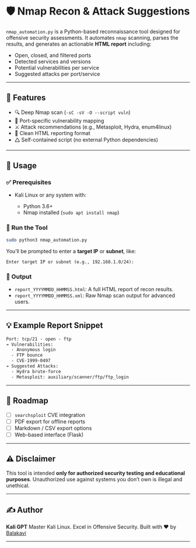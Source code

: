 # 🛡️ Nmap Recon & Attack Suggestions

`nmap_automation.py` is a Python-based reconnaissance tool designed for offensive security assessments. It automates `nmap` scanning, parses the results, and generates an actionable **HTML report** including:

* Open, closed, and filtered ports
* Detected services and versions
* Potential vulnerabilities per service
* Suggested attacks per port/service

---

## 📌 Features

* 🔍 Deep Nmap scan (`-sC -sV -O --script vuln`)
* 🧠 Port-specific vulnerability mapping
* ⚔️ Attack recommendations (e.g., Metasploit, Hydra, enum4linux)
* 📝 Clean HTML reporting format
* 🛆 Self-contained script (no external Python dependencies)

---

## 🚀 Usage

### ✅ Prerequisites

* Kali Linux or any system with:

  * Python 3.6+
  * Nmap installed (`sudo apt install nmap`)

### 🐍 Run the Tool

```bash
sudo python3 nmap_automation.py
```

You’ll be prompted to enter a **target IP** or **subnet**, like:

```
Enter target IP or subnet (e.g., 192.168.1.0/24):
```

### 📁 Output

* `report_YYYYMMDD_HHMMSS.html`: A full HTML report of recon results.
* `report_YYYYMMDD_HHMMSS.xml`: Raw Nmap scan output for advanced users.

---

## 💡 Example Report Snippet

```html
Port: tcp/21 - open - ftp
➔ Vulnerabilities:
  - Anonymous login
  - FTP bounce
  - CVE-1999-0497
➔ Suggested Attacks:
  - Hydra brute-force
  - Metasploit: auxiliary/scanner/ftp/ftp_login
```

---

## 📌 Roadmap

* [ ] `searchsploit` CVE integration
* [ ] PDF export for offline reports
* [ ] Markdown / CSV export options
* [ ] Web-based interface (Flask)

---

## ⚠️ Disclaimer

This tool is intended **only for authorized security testing and educational purposes**. Unauthorized use against systems you don’t own is illegal and unethical.

---

## ✍️ Author

**Kali GPT**
Master Kali Linux. Excel in Offensive Security.
Built with ❤️ by [Balakavi](https://www.instagram.com/kavi.s_network)

---
